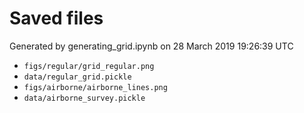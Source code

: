 # Saved files 


Generated by generating_grid.ipynb on 28 March 2019 19:26:39 UTC

*  `figs/regular/grid_regular.png` 
*  `data/regular_grid.pickle` 
*  `figs/airborne/airborne_lines.png` 
*  `data/airborne_survey.pickle` 
